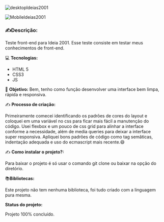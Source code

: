 ![desktopIdeias2001](https://user-images.githubusercontent.com/51915862/154173700-c17b710f-59dd-4a30-9ba8-01f552800609.PNG)


![MobileIdeias2001](https://user-images.githubusercontent.com/51915862/154174145-3bab5584-3473-4966-a2d7-b16746c1efed.PNG)



### ✍️**Descrição:**

Teste front-end para Ideia  2001. Esse teste consiste em testar
meus conhecimentos de front-end.

 💻  **Tecnologias:**

-   HTML 5
-   CSS3
-   JS


🎯  **Objetivo:**  Bem, tenho como função desenvolver uma interface bem limpa, rápida e responsiva.  


✍️  **Processo de criação:**

Primeiramente comecei identificando os padrões de cores do layout e coloquei em uma variável no css para ficar mais fácil a manutenção do código. Usei flexbox e um pouco de css grid para alinhar a interface conforme a necessidade, além de media queries para deixar a interface super responsiva. Apliquei bons padrões de código como tag semâticas, indentação adequada e uso do ecmascript mais recente.😄

✍️  **Como instalar o projeto?:**

Para baixar o projeto é só usar o comando git clone ou baixar na opção do diretório.

📚**Bibliotecas:**

Este projeto não tem nenhuma biblioteca, foi tudo criado com a linguagem pura mesma.

**Status do projeto:**

Projeto 100% concluído.
